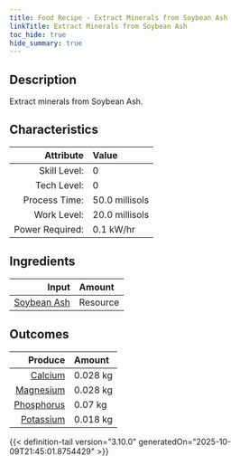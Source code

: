 ```yaml
---
title: Food Recipe - Extract Minerals from Soybean Ash
linkTitle: Extract Minerals from Soybean Ash
toc_hide: true
hide_summary: true
---
```

<!-- This is generated by the MarsSim HelpGenertor, do not edit. -->

## Description
Extract minerals from Soybean Ash. 

## Characteristics

| Attribute      | Value |
|--------:|:------|
|Skill Level:|0|
|Tech Level:|0|
|Process Time:|50.0 millisols|
|Work Level:|20.0 millisols|
|Power Required:|0.1 kW/hr|

## Ingredients

| Input      | Amount |
|--------:|:------|
|[Soybean Ash](/docs/definitions/resource/soybean-ash)|Resource|1.0 kg|

## Outcomes


| Produce      | Amount |
|--------:|:------|
|[Calcium](/docs/definitions/resource/calcium)|0.028 kg|
|[Magnesium](/docs/definitions/resource/magnesium)|0.028 kg|
|[Phosphorus](/docs/definitions/resource/phosphorus)|0.07 kg|
|[Potassium](/docs/definitions/resource/potassium)|0.018 kg|



{{< definition-tail version="3.10.0" generatedOn="2025-10-09T21:45:01.8754429" >}}



